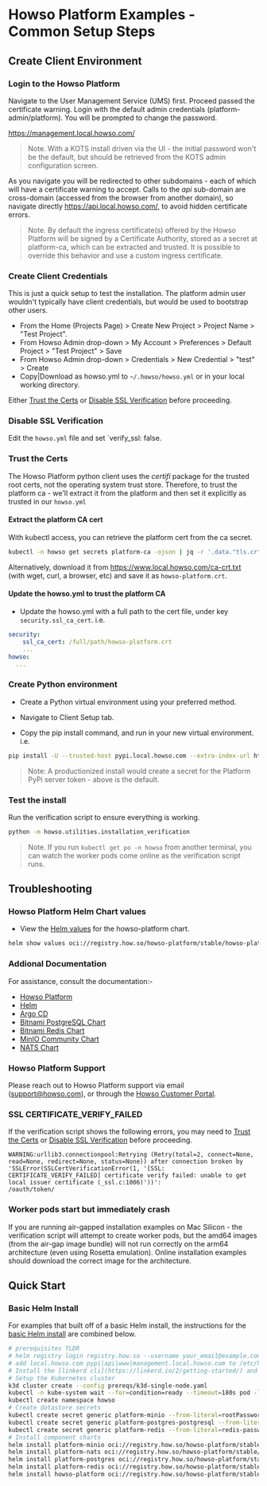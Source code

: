# Howso Platform Examples - Common Setup Steps 

## Create Client Environment 

### Login to the Howso Platform 

Navigate to the User Management Service (UMS) first.  Proceed passed the certificate warning.  Login with the default admin credentials (platform-admin/platform).  You will be prompted to change the password. 

https://management.local.howso.com/

> Note.  With a KOTS install driven via the UI - the initial password won't be the default, but should be retrieved from the KOTS admin configuration screen.

As you navigate you will be redirected to other subdomains - each of which will have a certificate warning to accept.  Calls to the _api_ sub-domain are cross-domain (accessed from the browser from another domain), so navigate directly https://api.local.howso.com/, to avoid hidden certificate errors.

> Note.  By default the ingress certificate(s) offered by the Howso Platform will be signed by a Certificate Authority, stored as a secret at platform-ca, which can be extracted and trusted.  It is possible to override this behavior and use a custom ingress certificate.


### Create Client Credentials

This is just a quick setup to test the installation.  The platform admin user wouldn't typically have client credentials, but would be used to bootstrap other users.
 - From the Home (Projects Page) > Create New Project > Project Name > "Test Project".
 - From Howso Admin drop-down > My Account > Preferences > Default Project > "Test Project" > Save
 - From Howso Admin drop-down > Credentials > New Credential > "test" > Create
 - Copy|Download as howso.yml to `~/.howso/howso.yml` or in your local working directory.

Either [Trust the Certs](#trust-the-certs) or [Disable SSL Verification](#disable-ssl-verification) before proceeding.

### Disable SSL Verification

Edit the `howso.yml` file and set `verify_ssl: false.


### Trust the Certs 

The Howso Platform python client uses the _certifi_ package for the trusted root certs, not the operating system trust store.  Therefore, to trust the platform ca - we'll extract it from the platform and then set it explicitly as trusted in our `howso.yml`

#### Extract the platform CA cert

With kubectl access, you can retrieve the platform cert from the ca secret.

```sh
kubectl -n howso get secrets platform-ca -ojson | jq -r '.data."tls.crt"' | base64 -d > howso-platform.crt
```

Alternatively, download it from https://www.local.howso.com/ca-crt.txt (with wget, curl, a browser, etc) and save it as `howso-platform.crt`.

#### Update the howso.yml to trust the platform CA

- Update the howso.yml with a full path to the cert file, under key `security.ssl_ca_cert`.  i.e.
```yaml
security:
    ssl_ca_cert: /full/path/howso-platform.crt
    ...
howso:
  ...
```

### Create Python environment 

- Create a Python virtual environment using your preferred method. 

- Navigate to Client Setup tab. 

- Copy the pip install command, and run in your new virtual environment. 
i.e.
```sh
pip install -U --trusted-host pypi.local.howso.com --extra-index-url https://mySecretPypiToken@pypi.local.howso.com/simple/ howso-platform-client[full]
```
> Note: A productionized install would create a secret for the Platform PyPi server token - above is the default.

### Test the install

Run the verification script to ensure everything is working.
```sh
python -m howso.utilities.installation_verification
```

> Note.  If you run `kubectl get po -n howso` from another terminal, you can watch the worker pods come online as the verification script runs.

## Troubleshooting

### Howso Platform Helm Chart values

- View the [Helm values](https://helm.sh/docs/chart_template_guide/values_files/) for the howso-platform chart.
```sh
helm show values oci://registry.how.so/howso-platform/stable/howso-platform | less
```

### Addional Documentation 

For assistance, consult the documentation:-

- [Howso Platform](https://portal.howso.com) 
- [Helm](https://helm.sh/docs/)
- [Argo CD](https://argoproj.github.io/argo-cd/)
- [Bitnami PostgreSQL Chart](https://github.com/bitnami/charts/tree/main/bitnami/postgresql)
- [Bitnami Redis Chart](https://github.com/bitnami/charts/tree/main/bitnami/redis)
- [MinIO Community Chart](https://github.com/minio/minio/tree/master/helm/minio)
- [NATS Chart](https://github.com/nats-io/k8s/tree/main/helm/charts/nats)

### Howso Platform Support
Please reach out to Howso Platform support via email (support@howso.com), or through the [Howso Customer Portal](https://portal.howso.com).


### SSL CERTIFICATE_VERIFY_FAILED

If the verification script shows the following errors, you may need to [Trust the Certs](#trust-the-certs) or [Disable SSL Verification](#disable-ssl-verification) before proceeding.

```text
WARNING:urllib3.connectionpool:Retrying (Retry(total=2, connect=None, read=None, redirect=None, status=None)) after connection broken by
'SSLError(SSLCertVerificationError(1, '[SSL: CERTIFICATE_VERIFY_FAILED] certificate verify failed: unable to get local issuer certificate (_ssl.c:1006)'))':
/oauth/token/
```

### Worker pods start but immediately crash

If you are running air-gapped installation examples on Mac Silicon - the verification script will attempt to create worker pods, but the amd64 images (from the air-gap image bundle) will not run correctly on the arm64 architecture (even using Rosetta emulation).  Online installation examples should download the correct image for the architecture.


## Quick Start 

### Basic Helm Install

For examples that built off of a basic Helm install, the instructions for the [basic Helm install](../helm-basic/README.md) are combined below.

```sh
# prerequisites TLDR
# helm registry login registry.how.so --username your_email@example.com --password your_license_id 
# add local.howso.com pypi|api|www|management.local.howso.com to /etc/hosts 
# Install the [linkerd cli](https://linkerd.io/2/getting-started/) and the certificate tool [step](https://smallstep.com/docs/step-cli/).
# Setup the Kubernetes cluster
k3d cluster create --config prereqs/k3d-single-node.yaml
kubectl -n kube-system wait --for=condition=ready --timeout=180s pod -l k8s-app=metrics-server
kubectl create namespace howso
# Create datastore secrets 
kubectl create secret generic platform-minio --from-literal=rootPassword="$(openssl rand -base64 20)" --from-literal=rootUser="$(openssl rand -base64 20)" --dry-run=client -o yaml | kubectl -n howso apply -f -
kubectl create secret generic platform-postgres-postgresql --from-literal=postgres-password="$(openssl rand -base64 20)" --dry-run=client -o yaml | kubectl -n howso apply -f -
kubectl create secret generic platform-redis --from-literal=redis-password="$(openssl rand -base64 20)" --dry-run=client -o yaml | kubectl -n howso apply -f -
# Install component charts 
helm install platform-minio oci://registry.how.so/howso-platform/stable/minio --namespace howso --values helm-basic/manifests/minio.yaml --wait
helm install platform-nats oci://registry.how.so/howso-platform/stable/nats --namespace howso --values helm-basic/manifests/nats.yaml --wait
helm install platform-postgres oci://registry.how.so/howso-platform/stable/postgresql --namespace howso --values helm-basic/manifests/postgres.yaml --wait
helm install platform-redis oci://registry.how.so/howso-platform/stable/redis --namespace howso --values helm-basic/manifests/redis.yaml --wait
helm install howso-platform oci://registry.how.so/howso-platform/stable/howso-platform --namespace howso --values helm-basic/manifests/howso-platform.yaml --wait --timeout 20m
```